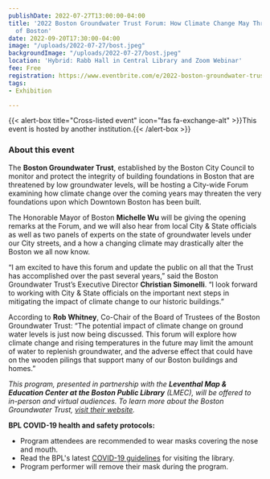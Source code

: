 ```yaml
---
publishDate: 2022-07-27T13:00:00-04:00
title: '2022 Boston Groundwater Trust Forum: How Climate Change May Threaten the Foundations
  of Boston'
date: 2022-09-20T17:30:00-04:00
image: "/uploads/2022-07-27/bost.jpeg"
backgroundImage: "/uploads/2022-07-27/bost.jpeg"
location: 'Hybrid: Rabb Hall in Central Library and Zoom Webinar'
fee: Free
registration: https://www.eventbrite.com/e/2022-boston-groundwater-trust-forum-tickets-385874770827
tags:
- Exhibition

---
```

{{< alert-box title="Cross-listed event" icon="fas fa-exchange-alt" >}}This event is hosted by another institution.{{< /alert-box >}}

### About this event

The **Boston Groundwater Trust**, established by the Boston City Council to monitor and protect the integrity of building foundations in Boston that are threatened by low groundwater levels, will be hosting a City-wide Forum examining how climate change over the coming years may threaten the very foundations upon which Downtown Boston has been built.

The Honorable Mayor of Boston **Michelle Wu** will be giving the opening remarks at the Forum, and we will also hear from local City & State officials as well as two panels of experts on the state of groundwater levels under our City streets, and a how a changing climate may drastically alter the Boston we all now know.

“I am excited to have this forum and update the public on all that the Trust has accomplished over the past several years,” said the Boston Groundwater Trust’s Executive Director **Christian Simonelli**. “I look forward to working with City & State officials on the important next steps in mitigating the impact of climate change to our historic buildings.”

According to **Rob Whitney**, Co-Chair of the Board of Trustees of the Boston Groundwater Trust: “The potential impact of climate change on ground water levels is just now being discussed. This forum will explore how climate change and rising temperatures in the future may limit the amount of water to replenish groundwater, and the adverse effect that could have on the wooden pilings that support many of our Boston buildings and homes.”

_This program, presented in partnership with the **Leventhal Map & Education Center at the Boston Public Library** (LMEC), will be offered to in-person and virtual audiences. To learn more about the Boston Groundwater Trust,_ [_visit their website_](https://www.bostongroundwater.org/)_._

**BPL COVID-19 health and safety protocols:**

* Program attendees are recommended to wear masks covering the nose and mouth.
* Read the BPL's latest [COVID-19 guidelines](https://www.bpl.org/faq/covid-19/) for visiting the library.
* Program performer will remove their mask during the program.
